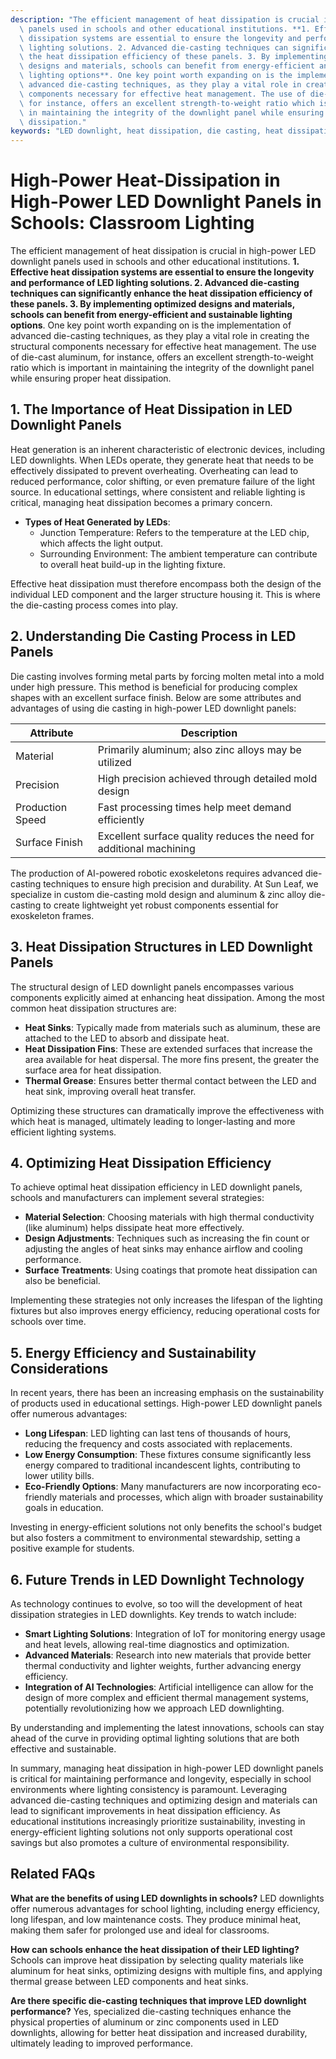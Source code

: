 ```yaml
---
description: "The efficient management of heat dissipation is crucial in high-power LED downlight\
  \ panels used in schools and other educational institutions. **1. Effective heat\
  \ dissipation systems are essential to ensure the longevity and performance of LED\
  \ lighting solutions. 2. Advanced die-casting techniques can significantly enhance\
  \ the heat dissipation efficiency of these panels. 3. By implementing optimized\
  \ designs and materials, schools can benefit from energy-efficient and sustainable\
  \ lighting options**. One key point worth expanding on is the implementation of\
  \ advanced die-casting techniques, as they play a vital role in creating the structural\
  \ components necessary for effective heat management. The use of die-cast aluminum,\
  \ for instance, offers an excellent strength-to-weight ratio which is important\
  \ in maintaining the integrity of the downlight panel while ensuring proper heat\
  \ dissipation."
keywords: "LED downlight, heat dissipation, die casting, heat dissipation efficiency"
---
```

# High-Power Heat-Dissipation in High-Power LED Downlight Panels in Schools: Classroom Lighting

The efficient management of heat dissipation is crucial in high-power LED downlight panels used in schools and other educational institutions. **1. Effective heat dissipation systems are essential to ensure the longevity and performance of LED lighting solutions. 2. Advanced die-casting techniques can significantly enhance the heat dissipation efficiency of these panels. 3. By implementing optimized designs and materials, schools can benefit from energy-efficient and sustainable lighting options**. One key point worth expanding on is the implementation of advanced die-casting techniques, as they play a vital role in creating the structural components necessary for effective heat management. The use of die-cast aluminum, for instance, offers an excellent strength-to-weight ratio which is important in maintaining the integrity of the downlight panel while ensuring proper heat dissipation.

## **1. The Importance of Heat Dissipation in LED Downlight Panels**

Heat generation is an inherent characteristic of electronic devices, including LED downlights. When LEDs operate, they generate heat that needs to be effectively dissipated to prevent overheating. Overheating can lead to reduced performance, color shifting, or even premature failure of the light source. In educational settings, where consistent and reliable lighting is critical, managing heat dissipation becomes a primary concern.

- **Types of Heat Generated by LEDs**:
  - Junction Temperature: Refers to the temperature at the LED chip, which affects the light output.
  - Surrounding Environment: The ambient temperature can contribute to overall heat build-up in the lighting fixture.

Effective heat dissipation must therefore encompass both the design of the individual LED component and the larger structure housing it. This is where the die-casting process comes into play.

## **2. Understanding Die Casting Process in LED Panels**

Die casting involves forming metal parts by forcing molten metal into a mold under high pressure. This method is beneficial for producing complex shapes with an excellent surface finish. Below are some attributes and advantages of using die casting in high-power LED downlight panels:

| Attribute             | Description                                                    |
|-----------------------|----------------------------------------------------------------|
| Material              | Primarily aluminum; also zinc alloys may be utilized         |
| Precision             | High precision achieved through detailed mold design          |
| Production Speed      | Fast processing times help meet demand efficiently            |
| Surface Finish        | Excellent surface quality reduces the need for additional machining |

The production of AI-powered robotic exoskeletons requires advanced die-casting techniques to ensure high precision and durability. At Sun Leaf, we specialize in custom die-casting mold design and aluminum & zinc alloy die-casting to create lightweight yet robust components essential for exoskeleton frames.

## **3. Heat Dissipation Structures in LED Downlight Panels**

The structural design of LED downlight panels encompasses various components explicitly aimed at enhancing heat dissipation. Among the most common heat dissipation structures are:

- **Heat Sinks**: Typically made from materials such as aluminum, these are attached to the LED to absorb and dissipate heat.
- **Heat Dissipation Fins**: These are extended surfaces that increase the area available for heat dispersal. The more fins present, the greater the surface area for heat dissipation.
- **Thermal Grease**: Ensures better thermal contact between the LED and heat sink, improving overall heat transfer.

Optimizing these structures can dramatically improve the effectiveness with which heat is managed, ultimately leading to longer-lasting and more efficient lighting systems.

## **4. Optimizing Heat Dissipation Efficiency**

To achieve optimal heat dissipation efficiency in LED downlight panels, schools and manufacturers can implement several strategies:

- **Material Selection**: Choosing materials with high thermal conductivity (like aluminum) helps dissipate heat more effectively.
- **Design Adjustments**: Techniques such as increasing the fin count or adjusting the angles of heat sinks may enhance airflow and cooling performance.
- **Surface Treatments**: Using coatings that promote heat dissipation can also be beneficial.

Implementing these strategies not only increases the lifespan of the lighting fixtures but also improves energy efficiency, reducing operational costs for schools over time.

## **5. Energy Efficiency and Sustainability Considerations**

In recent years, there has been an increasing emphasis on the sustainability of products used in educational settings. High-power LED downlight panels offer numerous advantages:

- **Long Lifespan**: LED lighting can last tens of thousands of hours, reducing the frequency and costs associated with replacements.
- **Low Energy Consumption**: These fixtures consume significantly less energy compared to traditional incandescent lights, contributing to lower utility bills.
- **Eco-Friendly Options**: Many manufacturers are now incorporating eco-friendly materials and processes, which align with broader sustainability goals in education.

Investing in energy-efficient solutions not only benefits the school's budget but also fosters a commitment to environmental stewardship, setting a positive example for students.

## **6. Future Trends in LED Downlight Technology**

As technology continues to evolve, so too will the development of heat dissipation strategies in LED downlights. Key trends to watch include:

- **Smart Lighting Solutions**: Integration of IoT for monitoring energy usage and heat levels, allowing real-time diagnostics and optimization.
- **Advanced Materials**: Research into new materials that provide better thermal conductivity and lighter weights, further advancing energy efficiency.
- **Integration of AI Technologies**: Artificial intelligence can allow for the design of more complex and efficient thermal management systems, potentially revolutionizing how we approach LED downlighting.

By understanding and implementing the latest innovations, schools can stay ahead of the curve in providing optimal lighting solutions that are both effective and sustainable.

In summary, managing heat dissipation in high-power LED downlight panels is critical for maintaining performance and longevity, especially in school environments where lighting consistency is paramount. Leveraging advanced die-casting techniques and optimizing design and materials can lead to significant improvements in heat dissipation efficiency. As educational institutions increasingly prioritize sustainability, investing in energy-efficient lighting solutions not only supports operational cost savings but also promotes a culture of environmental responsibility.

## Related FAQs

**What are the benefits of using LED downlights in schools?**
LED downlights offer numerous advantages for school lighting, including energy efficiency, long lifespan, and low maintenance costs. They produce minimal heat, making them safer for prolonged use and ideal for classrooms.

**How can schools enhance the heat dissipation of their LED lighting?**
Schools can improve heat dissipation by selecting quality materials like aluminum for heat sinks, optimizing designs with multiple fins, and applying thermal grease between LED components and heat sinks.

**Are there specific die-casting techniques that improve LED downlight performance?**
Yes, specialized die-casting techniques enhance the physical properties of aluminum or zinc components used in LED downlights, allowing for better heat dissipation and increased durability, ultimately leading to improved performance.
